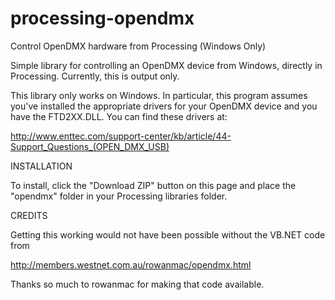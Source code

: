 processing-opendmx
==================

Control OpenDMX hardware from Processing (Windows Only)

Simple library for controlling an OpenDMX device from Windows, directly in Processing. Currently, this is output only.

This library only works on Windows. In particular, this program assumes you've installed the appropriate drivers for your OpenDMX device and you have the FTD2XX.DLL. You can find these drivers at:

http://www.enttec.com/support-center/kb/article/44-Support_Questions_(OPEN_DMX_USB)

INSTALLATION

To install, click the "Download ZIP" button on this page and place the "opendmx" folder in your Processing libraries folder.

CREDITS

Getting this working would not have been possible without the VB.NET code from 

http://members.westnet.com.au/rowanmac/opendmx.html

Thanks so much to rowanmac for making that code available.
